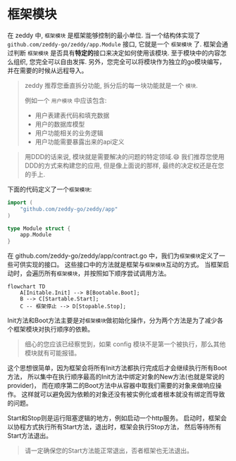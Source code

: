 # 框架模块

在 zeddy 中, `框架模块` 是框架能够控制的最小单位. 
当一个结构体实现了 `github.com/zeddy-go/zeddy/app.Module` 接口, 它就是一个 `框架模块` 了. 
框架会通过判断 `框架模块` 是否具有**特定的**接口来决定如何使用该模块. 
至于模块中的内容怎么组织, 您完全可以自由发挥. 另外，您完全可以将模块作为独立的go模块编写，
并在需要的时候从远程导入。


> zeddy 推荐您垂直拆分功能, 拆分后的每一块功能就是一个 `模块`. 
> 
> 例如一个 `用户模块` 中应该包含:
> * 用户表建表代码和填充数据
> * 用户的数据库模型
> * 用户功能相关的业务逻辑
> * 用户功能需要暴露出来的api定义

> 用DDD的话来说, 模块就是需要解决的问题的特定领域.:smile:
    我们推荐您使用DDD的方式来构建您的应用, 但是像上面说的那样, 最终的决定权还是在您的手上.

下面的代码定义了一个`框架模块`:
```go
import (
    "github.com/zeddy-go/zeddy/app"
)

type Module struct {
	app.Module
}
```
在 github.com/zeddy-go/zeddy/app/contract.go 中，我们为`框架模块`定义了一些可供实现的接口。
这些接口中的方法就是框架与`框架模块`互动的方式。
当框架启动时，会遍历所有`框架模块`，并按照如下顺序尝试调用方法。
```mermaid
flowchart TD
    A[Initable.Init] --> B[Bootable.Boot];
    B --> C[Startable.Start];
    C -- 框架停止 --> D[Stopable.Stop];
```
Init方法和Boot方法主要是对`框架模块`做初始化操作，分为两个方法是为了减少各个框架模块对执行顺序的依赖。
> 细心的您应该已经察觉到，如果 config 模块不是第一个被执行，那么其他模块就有可能报错。

这个思想很简单，因为框架会将所有Init方法都执行完成后才会继续执行所有Boot方法，
所以集中在执行顺序最高的Init方法中绑定对象的New方法(也就是常说的provider)，
而在顺序第二的Boot方法中从容器中取我们需要的对象来做响应操作。
这样就可以避免因为依赖的对象还没有被实例化或者根本就没有绑定而导致的问题。

Start和Stop则是运行阻塞逻辑的地方，例如启动一个http服务。
启动时，框架会以协程方式执行所有Start方法，退出时，框架会执行Stop方法，
然后等待所有Start方法退出。

> 请一定确保您的Start方法能正常退出，否者框架也无法退出。